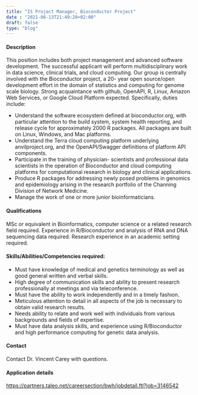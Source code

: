 ```yaml
--- 
title: "IS Project Manager, Bioconductor Project"
date : "2021-06-13T21:49:20+02:00"
draft: false
type: "blog"
--- 
```


#### Description

This position includes both project management and advanced software development.  The successful applicant will perform multidisciplinary work in data science, clinical trials, and cloud computing.  Our group is centrally involved with the Bioconductor project, a 20- year open source/open development effort in the domain of statistics and computing for genome scale biology.  Strong acquaintance with github, OpenAPI, R, Linux, Amazon Web Services, or Google Cloud Platform expected. Specifically, duties include:

- Understand the software ecosystem defined at bioconductor.org, with particular attention to the build system, system health reporting, and release cycle for approximately 2000 R packages.  All packages are built on Linux, Windows, and Mac platforms.
- Understand the Terra cloud computing platform underlying anvilproject.org, and the OpenAPI/Swagger definitions of platform API components.
- Participate in the training of physician- scientists and professional data scientists in the operation of Bioconductor and cloud computing platforms for computational research in biology and clinical applications.
- Produce R packages for addressing newly posed problems in genomics and epidemiology arising in the research portfolio of the Channing Division of Network Medicine.
- Manage the work of one or more junior bioinformaticians.

#### Qualifications	

MSc or equivalent in Bioinformatics, computer science or a related research field required. Experience in R/Bioconductor and analysis of RNA and DNA sequencing data required.  Research experience in an academic setting required.

#### Skills/Abilities/Competencies required:

- Must have knowledge of medical and genetics terminology as well as good general written and verbal skills.  
- High degree of communication skills and ability to present research professionally at meetings and via teleconference.
- Must have the ability to work independently and in a timely fashion.
- Meticulous attention to detail in all aspects of the job is necessary to obtain valid research results.
- Needs ability to relate and work well with individuals from various backgrounds and fields of expertise.
- Must have data analysis skills, and experience using R/Bioconductor and high performance computing for genetic data analysis.

#### Contact

Contact Dr. Vincent Carey with questions. 

#### Application details

https://partners.taleo.net/careersection/bwh/jobdetail.ftl?job=3146542